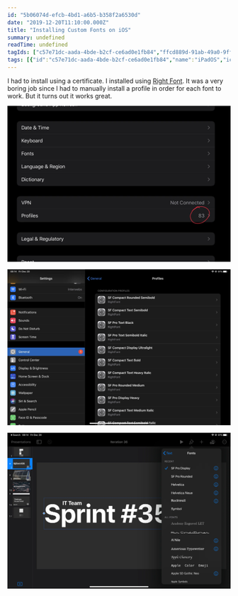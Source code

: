 ```yaml
---
id: "5b06074d-efcb-4bd1-a6b5-b358f2a6530d"
date: "2019-12-20T11:10:00.000Z"
title: "Installing Custom Fonts on iOS"
summary: undefined
readTime: undefined
tagIds: ["c57e71dc-aada-4bde-b2cf-ce6ad0e1fb84","ffcd889d-91ab-49a0-9ff6-e7192fced192","d1307420-adb1-48ad-b57e-4944d56da9ea"]
tags: [{"id":"c57e71dc-aada-4bde-b2cf-ce6ad0e1fb84","name":"iPadOS","icon":""},{"id":"ffcd889d-91ab-49a0-9ff6-e7192fced192","name":"Blog","icon":"🌐"},{"id":"d1307420-adb1-48ad-b57e-4944d56da9ea","name":"Tutorial","icon":""}]
--- 
```

 
I had to install using a certificate. I installed using [Right Font](https://rightfontapp.com/v4.html). It was a very boring job since I had to manually install a profile in order for each font to work. But it turns out it works great.


![](./images/9137650c-e771-4338-a25b-5fd09ebb60ec.webp)


![](./images/e1a2ba37-0b84-4ec5-a299-3831754aa4d7.webp)


![](./images/36488c69-8491-4275-9424-d64596a0934f.webp)

